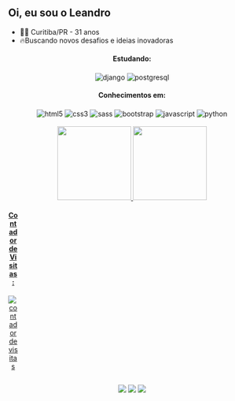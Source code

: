 ## Oi, eu sou o Leandro
- 👨🏻 Curitiba/PR - 31 anos
- 🔥Buscando novos desafios e ideias inovadoras

<div align="center">
  <h4 align="center"> Estudando: </h4>  
  
   <img align="center" alt="django"  src="https://img.shields.io/badge/django-%23092E20.svg?style=for-the-badge&logo=django&logoColor=white">
  <img align="center" alt="postgresql"  src="https://img.shields.io/badge/postgres-%23316192.svg?style=for-the-badge&logo=postgresql&logoColor=white">
      
</div>

<div align="center">
  <h4 align="center"> Conhecimentos em: </h4>
  <img align="center" alt="html5"  src="https://img.shields.io/badge/HTML5-E34F26?style=for-the-badge&logo=html5&logoColor=white">
  <img align="center" alt="css3"  src="https://img.shields.io/badge/CSS3-1572B6?style=for-the-badge&logo=css3&logoColor=white"> 
  <img align="center" alt="sass"  src="https://img.shields.io/badge/Sass-CC6699?style=for-the-badge&logo=sass&logoColor=white"> 
  <img align="center" alt="bootstrap"  src="https://img.shields.io/badge/Bootstrap-563D7C?style=for-the-badge&logo=bootstrap&logoColor=white"> 
  <img align="center" alt="javascript"  src="https://img.shields.io/badge/JavaScript-F7DF1E?style=for-the-badge&logo=javascript&logoColor=black">
<!--   <img align="center" alt="PHP"  src="https://img.shields.io/badge/php-%23777BB4.svg?style=for-the-badge&logo=php&logoColor=white"> -->
  <img align="center" alt="python "  src="https://img.shields.io/badge/Python-3776AB?style=for-the-badge&logo=python&logoColor=white">  
</div> <br>

<div align="center">
  <a href="https://github.com/leandrompadilha">
  <img height="150em" src="https://github-readme-stats.vercel.app/api?username=leandrompadilha&show_icons=true&theme=nord&include_all_commits=true&count_private=true"/>
  <img height="150em" src="https://github-readme-stats.vercel.app/api/top-langs/?username=leandrompadilha&layout=compact&langs_count=7&theme=nord"/>
</div>

<div align="center" style="width: 20px;">
  <h4 align="center"> Contador de Visitas: </h4>
  <img src="https://profile-counter.glitch.me/leandrompadilha/count.svg" alt="contador de visitas">    
 </div>
  
##
  
<div align="center">    
    <a href="https://www.linkedin.com/in/leandrompadilha/" target="_blank"><img src="https://img.shields.io/badge/LinkedIn-0077B5?style=for-the-badge&logo=linkedin&logoColor=white"></a>
    <a href="mailto:leandromagalhaespadilha@gmail.com" target="_blank"><img src="https://img.shields.io/badge/Gmail-D14836?style=for-the-badge&logo=gmail&logoColor=white"></a>
    <a href="
leandrompadilha.github.io" target="_blank"><img src="https://img.shields.io/badge/Portfolio-%23000000.svg?style=for-the-badge&logo=firefox&logoColor=#FF7139"></a>
  </div>

